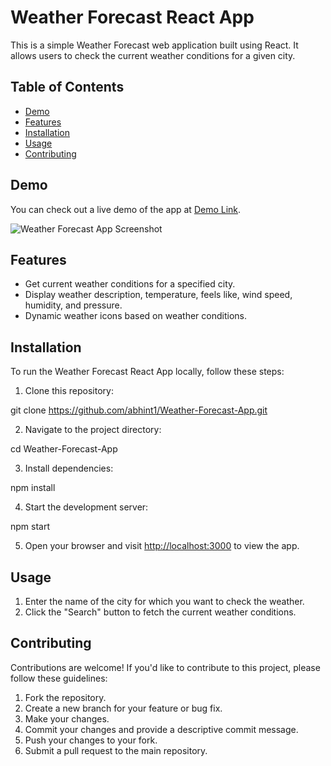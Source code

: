 # Weather Forecast React App

This is a simple Weather Forecast web application built using React. It allows users to check the current weather conditions for a given city.

## Table of Contents

- [Demo](#demo)
- [Features](#features)
- [Installation](#installation)
- [Usage](#usage)
- [Contributing](#contributing)


## Demo

You can check out a live demo of the app at [Demo Link](https://6547c5db5f288e62f205ddb1--bespoke-horse-0835ab.netlify.app/).

![Weather Forecast App Screenshot](https://github.com/abhint1/Weather-Forecast-App/assets/110283974/40277e91-a917-4f5c-8645-bb71d45d3313)




## Features

- Get current weather conditions for a specified city.
- Display weather description, temperature, feels like, wind speed, humidity, and pressure.
- Dynamic weather icons based on weather conditions.

## Installation

To run the Weather Forecast React App locally, follow these steps:

1. Clone this repository:

git clone https://github.com/abhint1/Weather-Forecast-App.git

2. Navigate to the project directory:


cd Weather-Forecast-App


3. Install dependencies:

npm install


4. Start the development server:


npm start


5. Open your browser and visit [http://localhost:3000](http://localhost:3000) to view the app.

## Usage

1. Enter the name of the city for which you want to check the weather.
2. Click the "Search" button to fetch the current weather conditions.

## Contributing

Contributions are welcome! If you'd like to contribute to this project, please follow these guidelines:

1. Fork the repository.
2. Create a new branch for your feature or bug fix.
3. Make your changes.
4. Commit your changes and provide a descriptive commit message.
5. Push your changes to your fork.
6. Submit a pull request to the main repository.

